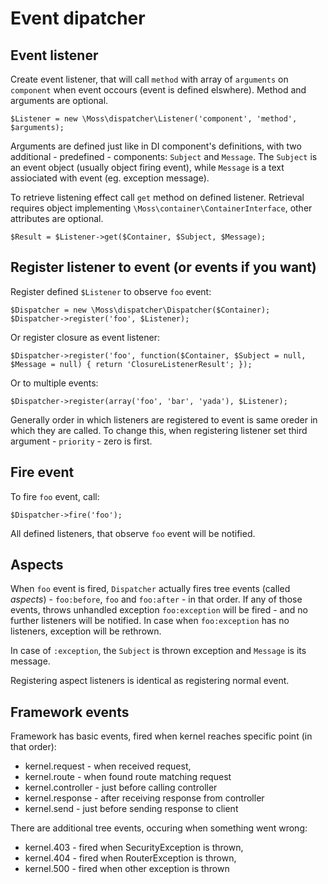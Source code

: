 # Event dipatcher

## Event listener

Create event listener, that will call `method` with array of `arguments` on `component` when event occours (event is defined elswhere).
Method and arguments are optional.

	$Listener = new \Moss\dispatcher\Listener('component', 'method', $arguments);

Arguments are defined just like in DI component's definitions, with two additional - predefined - components: `Subject` and `Message`.
The `Subject` is an event object (usually object firing event), while `Message` is a text assiociated with event (eg. exception message).

To retrieve listening effect call `get` method on defined listener.
Retrieval requires object implementing `\Moss\container\ContainerInterface`, other attributes are optional.

	$Result = $Listener->get($Container, $Subject, $Message);

## Register listener to event (or events if you want)

Register defined `$Listener` to observe `foo` event:

	$Dispatcher = new \Moss\dispatcher\Dispatcher($Container);
	$Dispatcher->register('foo', $Listener);

Or register closure as event listener:

	$Dispatcher->register('foo', function($Container, $Subject = null, $Message = null) { return 'ClosureListenerResult'; });

Or to multiple events:

	$Dispatcher->register(array('foo', 'bar', 'yada'), $Listener);

Generally order in which listeners are registered to event is same oreder in which they are called.
To change this, when registering listener set third argument - `priority` - zero is first.

## Fire event

To fire `foo` event, call:

	$Dispatcher->fire('foo');

All defined listeners, that observe `foo` event will be notified.

## Aspects

When `foo` event is fired, `Dispatcher` actually fires tree events (called _aspects_) - `foo:before`, `foo` and `foo:after` - in that order.
If any of those events, throws unhandled exception `foo:exception` will be fired - and no further listeners will be notified.
In case when `foo:exception` has no listeners, exception will be rethrown.

In case of `:exception`, the `Subject` is thrown exception and `Message` is its message.

Registering aspect listeners is identical as registering normal event.

## Framework events

Framework has basic events, fired when kernel reaches specific point (in that order):

 * kernel.request - when received request,
 * kernel.route - when found route matching request
 * kernel.controller - just before calling controller
 * kernel.response - after receiving response from controller
 * kernel.send - just before sending response to client

There are additional tree events, occuring when something went wrong:

 * kernel.403 - fired when SecurityException is thrown,
 * kernel.404 - fired when RouterException is thrown,
 * kernel.500 - fired when other exception is thrown


